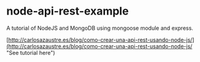# node-api-rest-example

A tutorial of NodeJS and MongoDB using mongoose module and express.

[http://carlosazaustre.es/blog/como-crear-una-api-rest-usando-node-js/](http://carlosazaustre.es/blog/como-crear-una-api-rest-usando-node-js/ "See tutorial here")